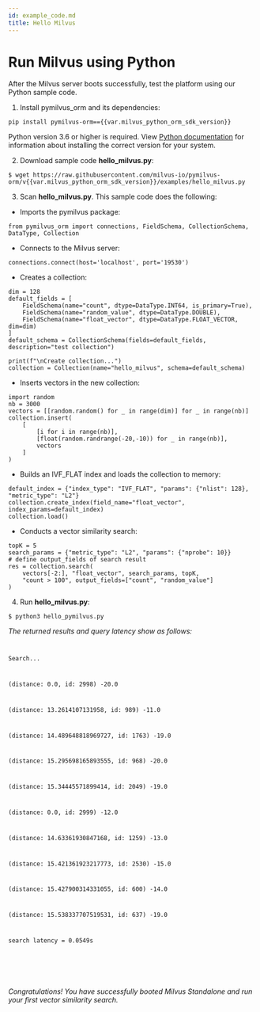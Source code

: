 ```yaml
---
id: example_code.md
title: Hello Milvus
---
```


# Run Milvus using Python

After the Milvus server boots successfully, test the platform using our Python sample code.

1. Install pymilvus_orm and its dependencies:

```
pip install pymilvus-orm=={{var.milvus_python_orm_sdk_version}}
```
<div class="alert note">
Python version 3.6 or higher is required. View <a href="https://wiki.python.org/moin/BeginnersGuide/Download">Python documentation</a> for information about installing the correct version for your system.
</div>

2. Download sample code **hello_milvus.py**:

```
$ wget https://raw.githubusercontent.com/milvus-io/pymilvus-orm/v{{var.milvus_python_orm_sdk_version}}/examples/hello_milvus.py
```

3. Scan **hello_milvus.py**. This sample code does the following:

- Imports the pymilvus package:
```
from pymilvus_orm import connections, FieldSchema, CollectionSchema, DataType, Collection
```

- Connects to the Milvus server:
```
connections.connect(host='localhost', port='19530')
```

- Creates a collection:
```
dim = 128
default_fields = [
    FieldSchema(name="count", dtype=DataType.INT64, is_primary=True),
    FieldSchema(name="random_value", dtype=DataType.DOUBLE),
    FieldSchema(name="float_vector", dtype=DataType.FLOAT_VECTOR, dim=dim)
]
default_schema = CollectionSchema(fields=default_fields, description="test collection")

print(f"\nCreate collection...")
collection = Collection(name="hello_milvus", schema=default_schema)
```

- Inserts vectors in the new collection:
```
import random
nb = 3000
vectors = [[random.random() for _ in range(dim)] for _ in range(nb)]
collection.insert(
    [
        [i for i in range(nb)],
        [float(random.randrange(-20,-10)) for _ in range(nb)],
        vectors
    ]
)
```

- Builds an IVF_FLAT index and loads the collection to memory:
```
default_index = {"index_type": "IVF_FLAT", "params": {"nlist": 128}, "metric_type": "L2"}
collection.create_index(field_name="float_vector", index_params=default_index)
collection.load()
```

- Conducts a vector similarity search:
```
topK = 5
search_params = {"metric_type": "L2", "params": {"nprobe": 10}}
# define output_fields of search result
res = collection.search(
    vectors[-2:], "float_vector", search_params, topK,
    "count > 100", output_fields=["count", "random_value"]
)
```

4. Run **hello_milvus.py**:
```
$ python3 hello_pymilvus.py
```

*The returned results and query latency show as follows:*

<pre>
<code>
<p>Search...</p>
<p>(distance: 0.0, id: 2998) -20.0</p>
<p>(distance: 13.2614107131958, id: 989) -11.0</p>
<p>(distance: 14.489648818969727, id: 1763) -19.0</p>
<p>(distance: 15.295698165893555, id: 968) -20.0</p>
<p>(distance: 15.34445571899414, id: 2049) -19.0</p>
<p>(distance: 0.0, id: 2999) -12.0</p>
<p>(distance: 14.63361930847168, id: 1259) -13.0</p>
<p>(distance: 15.421361923217773, id: 2530) -15.0</p>
<p>(distance: 15.427900314331055, id: 600) -14.0</p>
<p>(distance: 15.538337707519531, id: 637) -19.0</p>
<p>search latency = 0.0549s</p>
</code>
</pre>


<br/>


*Congratulations! You have successfully booted Milvus Standalone and run your first vector similarity search.*

